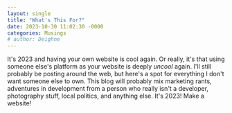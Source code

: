 ```yaml
---
layout: single
title: "What's This For?"
date: 2023-10-30 11:02:30 -0000
categories: Musings
# author: Deighne
---
```


It's 2023 and having your own website is cool again.<!--more--> Or really, it's that using someone else's platform as your website is deeply *uncool* again. I'll still probably be posting around the web, but here's a spot for everything I don't want someone else to own. This blog will probably mix marketing rants, adventures in development from a person who really isn't a developer, photography stuff, local politics, and anything else. It's 2023! Make a website!
